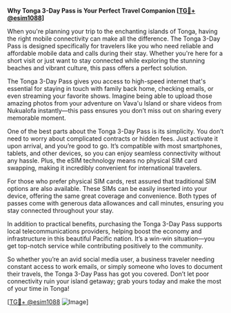 **Why Tonga 3-Day Pass is Your Perfect Travel Companion [[TG💪+ @esim1088](https://t.me/s/esim1088)]**

When you're planning your trip to the enchanting islands of Tonga, having the right mobile connectivity can make all the difference. The Tonga 3-Day Pass is designed specifically for travelers like you who need reliable and affordable mobile data and calls during their stay. Whether you're here for a short visit or just want to stay connected while exploring the stunning beaches and vibrant culture, this pass offers a perfect solution.

The Tonga 3-Day Pass gives you access to high-speed internet that's essential for staying in touch with family back home, checking emails, or even streaming your favorite shows. Imagine being able to upload those amazing photos from your adventure on Vava'u Island or share videos from Nukualofa instantly—this pass ensures you don’t miss out on sharing every memorable moment. 

One of the best parts about the Tonga 3-Day Pass is its simplicity. You don’t need to worry about complicated contracts or hidden fees. Just activate it upon arrival, and you’re good to go. It’s compatible with most smartphones, tablets, and other devices, so you can enjoy seamless connectivity without any hassle. Plus, the eSIM technology means no physical SIM card swapping, making it incredibly convenient for international travelers.

For those who prefer physical SIM cards, rest assured that traditional SIM options are also available. These SIMs can be easily inserted into your device, offering the same great coverage and convenience. Both types of passes come with generous data allowances and call minutes, ensuring you stay connected throughout your stay.

In addition to practical benefits, purchasing the Tonga 3-Day Pass supports local telecommunications providers, helping boost the economy and infrastructure in this beautiful Pacific nation. It’s a win-win situation—you get top-notch service while contributing positively to the community.

So whether you’re an avid social media user, a business traveler needing constant access to work emails, or simply someone who loves to document their travels, the Tonga 3-Day Pass has got you covered. Don’t let poor connectivity ruin your island getaway; grab yours today and make the most of your time in Tonga!

[[TG💪+ @esim1088](https://t.me/s/esim1088) ![Image](https://i.postimg.cc/Y0z9fWf4/image.png)]